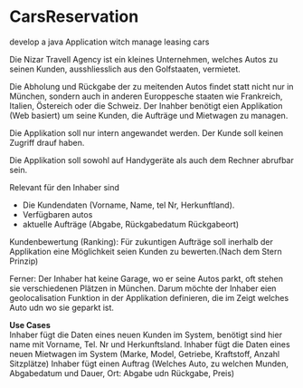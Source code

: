 # CarsReservation
develop a java Application witch manage leasing cars

Die Nizar Travell Agency ist ein kleines Unternehmen, welches Autos zu seinen Kunden, ausshliesslich aus den Golfstaaten, vermietet.

Die Abholung und Rückgabe der zu meitenden Autos findet statt nicht nur in München, sondern auch in anderen Europpesche staaten wie Frankreich, Italien, Östereich oder die Schweiz.
Der Inahber benötigt eien Applikation (Web basiert) um seine Kunden, die Aufträge und Mietwagen zu managen.

Die Applikation soll nur intern angewandet werden. Der Kunde soll keinen Zugriff drauf haben.

Die Applikation soll sowohl auf Handygeräte als auch dem Rechner abrufbar sein.

Relevant für den Inhaber sind 
- Die Kundendaten (Vorname, Name, tel Nr, Herkunftland).
- Verfügbaren autos
- aktuelle Aufträge (Abgabe, Rückgabedatum Rückgabeort)

Kundenbewertung (Ranking):
Für zukuntigen Aufträge soll inerhalb der Applikation eine Möglichkeit seien Kunden zu bewerten.(Nach dem Stern Prinzip)

Ferner:
Der Inhaber hat keine Garage, wo er seine Autos parkt, oft stehen sie verschiedenen Plätzen in München. Darum möchte der Inhaber eien geolocalisation Funktion in der Applikation definieren, 
die im Zeigt welches Auto udn wo sie geparkt ist.


<b>Use Cases</b><br/>
Inhaber fügt die Daten eines neuen Kunden im System, benötigt sind hier name mit Vorname, Tel. Nr und Herkunftsland.
Inhaber fügt die Daten eines neuen Mietwagen im System (Marke, Model, Getriebe, Kraftstoff, Anzahl Sitzplätze)
Inhaber fügt einen Auftrag (Welches Auto, zu welchen Munden, Abgabedatum und Dauer, Ort: Abgabe udn Rückgabe, Preis) 
